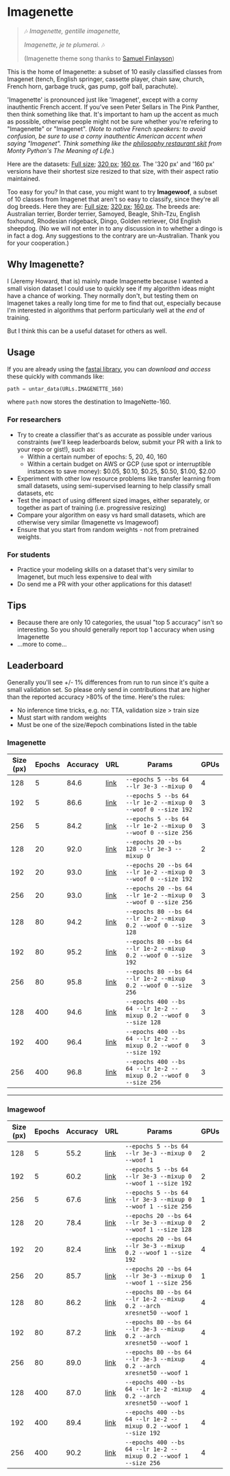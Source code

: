 # Imagenette

> 🎶 *Imagenette, gentille imagenette,*
>
> *Imagenette, je te plumerai.* 🎶
>
> (Imagenette theme song thanks to [Samuel Finlayson](https://twitter.com/IAmSamFin/status/1103737947004854272))

This is the home of Imagenette: a subset of 10 easily classified classes from Imagenet (tench, English springer, cassette player, chain saw, church, French horn, garbage truck, gas pump, golf ball, parachute).

'Imagenette' is pronounced just like 'Imagenet', except with a corny inauthentic French accent. If you've seen Peter Sellars in The Pink Panther, then think something like that. It's important to ham up the accent as much as possible, otherwise people might not be sure whether you're refering to "Imagenette" or "Imagenet". (*Note to native French speakers: to avoid confusion, be sure to use a corny inauthentic American accent when saying "Imagenet". Think something like the [philosophy restaurant skit](https://www.youtube.com/watch?v=oa0bCzwSNA0) from Monty Python's The Meaning of Life.*)

Here are the datasets: [Full size](https://s3.amazonaws.com/fast-ai-imageclas/imagenette.tgz); [320 px](https://s3.amazonaws.com/fast-ai-imageclas/imagenette-320.tgz); [160 px](https://s3.amazonaws.com/fast-ai-imageclas/imagenette-160.tgz). The '320 px' and '160 px' versions have their shortest size resized to that size, with their aspect ratio maintained.

Too easy for you? In that case, you might want to try **Imagewoof**, a subset of 10 classes from Imagenet that aren't so easy to classify, since they're all dog breeds. Here they are: [Full size](https://s3.amazonaws.com/fast-ai-imageclas/imagewoof.tgz); [320 px](https://s3.amazonaws.com/fast-ai-imageclas/imagewoof-320.tgz); [160 px](https://s3.amazonaws.com/fast-ai-imageclas/imagewoof-160.tgz). The breeds are: Australian terrier, Border terrier, Samoyed, Beagle, Shih-Tzu, English foxhound, Rhodesian ridgeback, Dingo, Golden retriever, Old English sheepdog. (No we will not enter in to any discussion in to whether a dingo is in fact a dog. Any suggestions to the contrary are un-Australian. Thank you for your cooperation.)

## Why Imagenette?

I (Jeremy Howard, that is) mainly made Imagenette because I wanted a small vision dataset I could use to quickly see if my algorithm ideas might have a chance of working. They normally don't, but testing them on Imagenet takes a really long time for me to find that out, especially because I'm interested in algorithms that perform particularly well at the *end* of training.

But I think this can be a useful dataset for others as well.

## Usage

If you are already using the [fastai library](https://docs.fast.ai), you can _download and access_ these quickly with commands like:
```python
path = untar_data(URLs.IMAGENETTE_160)
```
where `path` now stores the destination to ImageNette-160.  

### For researchers

- Try to create a classifier that's as accurate as possible under various constraints (we'll keep leaderboards below, submit your PR with a link to your repo or gist!), such as:
  - Within a certain number of epochs: 5, 20, 40, 160
  - Within a certain budget on AWS or GCP (use spot or interruptible instances to save money): $0.05, $0.10, $0.25, $0.50, $1.00, $2.00
- Experiment with other low resource problems like transfer learning from small datasets, using semi-supervised learning to help classify small datasets, etc
- Test the impact of using different sized images, either separately, or together as part of training (i.e. progressive resizing)
- Compare your algorithm on easy vs hard small datasets, which are otherwise very similar (Imagenette vs Imagewoof)
- Ensure that you start from random weights - not from pretrained weights.

### For students

- Practice your modeling skills on a dataset that's very similar to Imagenet, but much less expensive to deal with
- Do send me a PR with your other applications for this dataset!

## Tips

- Because there are only 10 categories, the usual "top 5 accuracy" isn't so interesting. So you should generally report top 1 accuracy when using Imagenette
- ...more to come...

## Leaderboard

Generally you'll see +/- 1% differences from run to run since it's quite a small validation set. So please only send in contributions that are higher than the reported accuracy >80% of the time. Here's the rules:

- No inference time tricks, e.g. no: TTA, validation size > train size
- Must start with random weights
- Must be one of the size/#epoch combinations listed in the table

### Imagenette

| Size (px) | Epochs | Accuracy | URL | Params | GPUs |
|--|--|--|--|--|--|
| 128 | 5 | 84.6 | [link](https://github.com/fastai/fastai/blob/master/examples/train_imagenette.py) | `--epochs 5 --bs 64 --lr 3e-3 --mixup 0` | 4 |
| 192 | 5 | 86.6 | [link](https://github.com/fastai/fastai/blob/master/examples/train_imagenette.py) | `--epochs 5 --bs 64 --lr 1e-2 --mixup 0 --woof 0 --size 192` | 3 |
| 256 | 5 | 84.2 | [link](https://github.com/fastai/fastai/blob/master/examples/train_imagenette.py) | `--epochs 5 --bs 64 --lr 1e-2 --mixup 0 --woof 0 --size 256` | 3 |
| 128 | 20 | 92.0 | [link](https://github.com/fastai/fastai/blob/master/examples/train_imagenette.py) | `--epochs 20 --bs 128 --lr 3e-3 --mixup 0` | 2 |
| 192 | 20 | 93.0 | [link](https://github.com/fastai/fastai/blob/master/examples/train_imagenette.py) | `--epochs 20 --bs 64 --lr 1e-2 --mixup 0 --woof 0 --size 192` | 3 |
| 256 | 20 | 93.0 | [link](https://github.com/fastai/fastai/blob/master/examples/train_imagenette.py) | `--epochs 20 --bs 64 --lr 1e-2 --mixup 0 --woof 0 --size 256` | 3 |
| 128 | 80 | 94.2 | [link](https://github.com/fastai/fastai/blob/master/examples/train_imagenette.py) | `--epochs 80 --bs 64 --lr 1e-2 --mixup 0.2 --woof 0 --size 128` | 3 |
| 192 | 80 | 95.2 | [link](https://github.com/fastai/fastai/blob/master/examples/train_imagenette.py) | `--epochs 80 --bs 64 --lr 1e-2 --mixup 0.2 --woof 0 --size 192` | 3 |
| 256 | 80 | 95.8 | [link](https://github.com/fastai/fastai/blob/master/examples/train_imagenette.py) | `--epochs 80 --bs 64 --lr 1e-2 --mixup 0.2 --woof 0 --size 256` | 3 |
| 128 | 400 | 94.6 | [link](https://github.com/fastai/fastai/blob/master/examples/train_imagenette.py) | `--epochs 400 --bs 64 --lr 1e-2 --mixup 0.2 --woof 0 --size 128` | 3 |
| 192 | 400 | 96.4 | [link](https://github.com/fastai/fastai/blob/master/examples/train_imagenette.py) | `--epochs 400 --bs 64 --lr 1e-2 --mixup 0.2 --woof 0 --size 192` | 3 |
| 256 | 400 | 96.8 | [link](https://github.com/fastai/fastai/blob/master/examples/train_imagenette.py) | `--epochs 400 --bs 64 --lr 1e-2 --mixup 0.2 --woof 0 --size 256` | 3 |

----

### Imagewoof

| Size (px) | Epochs | Accuracy | URL | Params | GPUs |
|--|--|--|--|--|--|
| 128 | 5 | 55.2 | [link](https://github.com/fastai/fastai/blob/master/examples/train_imagenette.py) | `--epochs 5 --bs 64 --lr 3e-3 --mixup 0 --woof 1` | 2 |
| 192 | 5 | 60.2 | [link](https://github.com/fastai/fastai/blob/master/examples/train_imagenette.py) | `--epochs 5 --bs 64 --lr 3e-3 --mixup 0 --woof 1 --size 192` | 2 |
| 256 | 5 | 67.6 | [link](https://github.com/sdoria/SimpleSelfAttention) | `--epochs 5 --bs 64 --lr 3e-3 --mixup 0 --woof 1 --size 256 ` | 1 |
| 128 | 20 | 78.4 | [link](https://github.com/fastai/fastai/blob/master/examples/train_imagenette.py) | `--epochs 20 --bs 64 --lr 3e-3 --mixup 0 --woof 1 --size 128` | 2 |
| 192 | 20 | 82.4 | [link](https://github.com/fastai/fastai/blob/master/examples/train_imagenette.py) | `--epochs 20 --bs 64 --lr 3e-3 --mixup 0.2 --woof 1 --size 192` | 4 |
| 256 | 20 | 85.7 | [link](https://github.com/sdoria/SimpleSelfAttention) | `--epochs 20 --bs 64 --lr 3e-3 --mixup 0 --woof 1 --size 256` | 1 |
| 128 | 80 | 86.2 | [link](https://github.com/fastai/fastai/blob/master/examples/train_imagenette.py) | `--epochs 80 --bs 64 --lr 1e-2 --mixup 0.2 --arch xresnet50 --woof 1` | 4 |
| 192 | 80 | 87.2 | [link](https://github.com/fastai/fastai/blob/master/examples/train_imagenette.py) | `--epochs 80 --bs 64 --lr 3e-3 --mixup 0.2 --arch xresnet50 --woof 1` | 4 |
| 256 | 80 | 89.0 | [link](https://github.com/fastai/fastai/blob/master/examples/train_imagenette.py) | `--epochs 80 --bs 64 --lr 3e-3 --mixup 0.2 --arch xresnet50 --woof 1` | 4 |
| 128 | 400 | 87.0 | [link](https://github.com/fastai/fastai/blob/master/examples/train_imagenette.py) | `--epochs 400 --bs 64 --lr 1e-2 -mixup 0.2 --arch xresnet50 --woof 1` | 4 |
| 192 | 400 | 89.4 | [link](https://github.com/fastai/fastai/blob/master/examples/train_imagenette.py) | `--epochs 400 --bs 64 --lr 1e-2 --mixup 0.2 --woof 1 --size 192` | 4 |
| 256 | 400 | 90.2 | [link](https://github.com/fastai/fastai/blob/master/examples/train_imagenette.py) | `--epochs 400 --bs 64 --lr 1e-2 --mixup 0.2 --woof 1 --size 256` | 4 |
